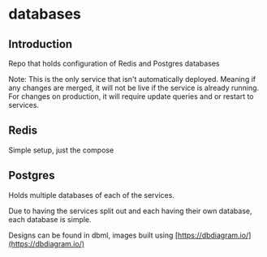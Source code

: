 # databases
## Introduction
Repo that holds configuration of Redis and Postgres databases

Note: This is the only service that isn't automatically deployed. Meaning if any changes are merged, it will not be live if the service is already running. For changes on production, it will require update queries and or restart to services.

## Redis
Simple setup, just the compose

## Postgres
Holds multiple databases of each of the services.

Due to having the services split out and each having their own database, each database is simple.

Designs can be found in dbml, images built using [https://dbdiagram.io/](https://dbdiagram.io/)